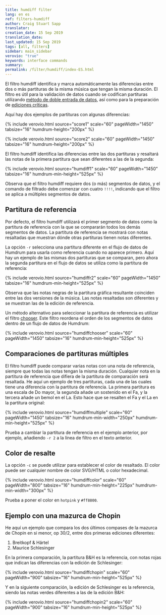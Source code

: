 ```yaml
---
title: humdiff filter
lang: en es
ref: filters-humdiff
author: Craig Stuart Sapp
translator: 
creation_date: 15 Sep 2019
translation_date: 
last_updated: 15 Sep 2019
tags: [all, filters]
sidebar: main_sidebar
verovio: "true"
keywords: interface commands 
summary: 
permalink: /filter/humdiff/index-ES.html
---
```


El filtro humdiff identifica y marca automáticamente las diferencias entre dos o más partituras de la misma música que tengan la misma duración. El filtro es útil para la validación de datos cuando se codifican partituras utilizando <a target="_blank" href="https://en.wikipedia.org/wiki/Two_pass_verification">método de doble entrada de datos</a>, así como para la preparación de <a target="_blank" href="https://chaucer.fas.harvard.edu/types-editions#criticaledition">ediciones críticas</a>.

Aquí hay dos ejemplos de partituras con algunas diferencias:

{% include verovio.html
	source="score1"
	scale="60"
	pageWidth="1450"
	tabsize="16"
	humdrum-height="200px"
%}
<script type="text/x-humdrum" id="score1">
**kern
*M4/4
=1
4c
4d
4e
4f
=2
4g
4a
4b
4cc
==
*-
</script>


{% include verovio.html
	source="score2"
	scale="60"
	pageWidth="1450"
	tabsize="16"
	humdrum-height="200px"
%}
<script type="text/x-humdrum" id="score2">
**kern
*M4/4
=1
4c
4d
4e
4g
=2
4f
2a
4cc
==
*-
</script>

El filtro humdiff identifica las diferencias entre las dos partituras y resaltará las notas de la primera partitura que sean diferentes a las de la segunda:

{% include verovio.html
	source="humdiff1"
	scale="60"
	pageWidth="1450"
	tabsize="16"
	humdrum-min-height="525px"
%}
<script type="text/x-humdrum" id="humdiff1">
!!!!filter: humdiff
**kern
*M4/4
=1
4c
4d
4e
4f
=2
4g
4a
4b
4cc
==
*-
**kern
*M4/4
=1
4c
4d
4e
4g
=2
4f
2a
4cc
==
*-
</script>

Observa que el filtro humdiff requiere dos (o más) segmentos de datos, y el comando de filtrado debe comenzar con cuatro `!!!!`, indicando que el filtro se aplica a múltiples segmentos de datos.

## Partitura de referencia ## 
Por defecto, el filtro humdiff utilizará el primer segmento de datos como la partitura de referencia con la que se compararán todos los demás segmentos de datos.  La partitura de referencia se mostrará con notas resaltadas que muestran dónde otras partituras tienen notas diferentes.

La opción `-r` selecciona una partitura diferente en el flujo de datos de Humdrum para usarla como referencia cuando no aparece primero.  Aquí hay un ejemplo de las mismas dos partituras que se comparan, pero ahora la segunda partitura en el flujo de datos se utiliza como la partitura de referencia:

{% include verovio.html
	source="humdiffr2"
	scale="60"
	pageWidth="1450"
	tabsize="16"
	humdrum-min-height="525px"
%}
<script type="text/x-humdrum" id="humdiffr2">
!!!!filter: humdiff -r 2
**kern
*M4/4
=1
4c
4d
4e
4f
=2
4g
4a
4b
4cc
==
*-
**kern
*M4/4
=1
4c
4d
4e
4g
=2
4f
2a
4cc
==
*-
</script>
Observa que las notas negras de la partitura gráfica resultante coinciden entre las dos versiones de la música.  Las notas resaltadas son diferentes y se muestran las de la edición de referencia.

Un método alternativo para seleccionar la partitura de referencia es utilizar el filtro [chooser](/filter/chooser).  Este filtro reordena el orden de los segmentos de datos dentro de un flujo de datos de Humdrum:

{% include verovio.html
	source="humdiffchooser"
	scale="60"
	pageWidth="1450"
	tabsize="16"
	humdrum-min-height="525px"
%}
<script type="text/x-humdrum" id="humdiffchooser">
!!!!filter: chooser -s 2,1
!!!!filter: humdiff
**kern
*M4/4
=1
4c
4d
4e
4f
=2
4g
4a
4b
4cc
==
*-
**kern
*M4/4
=1
4c
4d
4e
4g
=2
4f
2a
4cc
==
*-
</script>


## Comparaciones de partituras múltiples ##
El filtro humdiff puede comparar varias notas con una nota de referencia, siempre que todas las notas tengan la misma duración.  Cualquier nota en la partitura de referencia que difiera de la partitura de comparación será resaltada.  He aquí un ejemplo de tres partituras, cada una de las cuales tiene una diferencia con la partitura de referencia.  La primera partitura es una escala de Do mayor, la segunda añade un sostenido en el Fa, y la tercera añade un bemol en el La. Esto hace que se resalten el Fa y el La en la partitura original:

{% include verovio.html
	source="humdiffmultiple"
	scale="60"
	pageWidth="1450"
	tabsize="16"
	humdrum-min-width="250px"
	humdrum-min-height="525px"
%}
<script type="text/x-humdrum" id="humdiffmultiple">
!!!!filter: humdiff
**kern
*clefG2
*M4/4
=1
4c
4d
4e
4f
=2
4g
4a
4b
4cc
==
*-
**kern
*clefG2
*M4/4
=1
4c
4d
4e
4f#
=2
4g
4a
4b
4cc
==
*-
**kern
*clefG2
*M4/4
=1
4c
4d
4e
4f
=2
4g
4a-
4b
4cc
==
*-
</script>
Prueba a cambiar la partitura de referencia en el ejemplo anterior, por ejemplo, añadiendo `-r 2` a la línea de filtro en el texto anterior.

## Color de resalte ##
La opción `-c` se puede utilizar para establecer el color de resaltado.  El color puede ser cualquier nombre de color SVG/HTML o color hexadecimal.

{% include verovio.html
	source="humdiffcolor"
	scale="60"
	pageWidth="800"
	tabsize="16"
	humdrum-min-height="225px"
	humdrum-min-width="300px"
%}
<script type="text/x-humdrum" id="humdiffcolor">
!!!!filter: humdiff -c limegreen
**kern
*clefG2
*M4/4
=1
4c
4d
4e
4f
=
*-
**kern
*clefG2
*M4/4
=1
4c
4d
4g
4f
=
*-
</script>

Prueba a poner el color en `hotpink` y `#ff8800`.


## Ejemplo con una mazurca de Chopin ##
He aquí un ejemplo que compara los dos últimos compases de la mazurca de Chopin en si menor, op 30/2, entre dos primeras ediciones diferentes:

<ol>
<li> Breitkopf &amp; H&auml;rtel</li>
<li> Maurice Schlesinger</li>
</ol>

En la primera comparación, la partitura B&amp;H es la referencia, con notas rojas que indican las diferencias con la edición de Schlesinger:

{% include verovio.html
	source="humdiffchopin"
	scale="60"
	pageWidth="900"
	tabsize="16"
	humdrum-min-height="525px"
%}
<script type="text/x-humdrum" id="humdiffchopin">
!!!!filter: humdiff
!!!!SEGMENT: breitkopf
!!!OPS: 30
!!!OMN: 2
!!!PPR: Breitkopf & Härtel
!!!PPP: Leipzig
**kern	**kern	**dynam
*clefF4	*clefG2	*
*k[f#c#]	*k[f#c#]	*
=63	=63	=63
*	*^	*
8.bL 8.g#X 8.c#	2ryy	8.ee#XL 8.cc#	.
16bJk 16f# 16c#	.	16dddJk 16dd	.
4b 4e# 4c#	.	4ccc# 4cc#	.
4b 4e# 4c#	8gg#XL	4cc#	.
.	8aaJ	.	[[
*clefF4	*	*	*
=64	=64	=64	=64
*ped	*	*	*
4FF#	2ff#)	4r	.
4f# 4c# 4F#	.	4cc# 4a	.
*Xped	*	*	*
4r	4ryy	4r	.
==	==	==	==
*-	*-	*-	*-
!!!!SEGMENT: schlesinger
!!!OPS: 30
!!!ONM: 2
!!!PPR: M. Schlesinger
!!!PPP: Paris
**kern	**kern	**dynam
*part1	*part1	*part1
*staff2	*staff1	*
*clefF4	*clefG2	*
*k[f#c#]	*k[f#c#]	*
*b:	*b:	*
*M3/4	*M3/4	*
=63	=63	=63
*	*^	*
8.bL 8.g#X 8.c#	2ryy	8.ee#XL 8.cc#	.
16bJk 16f# 16c#	.	16dddJk 16dd	.
4b 4e 4c#	.	4ccc# 4cc#	.
4b 4e 4c#	8gg#XL	4cc#	.
.	8aaJ	.	[
*	*v	*v	*
*clefF4	*	*
=64	=64	=64
4f# 4c# 4F#	4ff# 4a)	.
4F# 4FF#	4fff# 4ff#	fz
4r	4r	.
!!LO:TX:a:B:rj:t=FINE
==	==	==
*-	*-	*-
</script>
Y en la siguiente comparación, la edición de Schlesinger es la referencia, siendo las notas verdes diferentes a las de la edición B&amp;H:

{% include verovio.html
	source="humdiffchopin2"
	scale="60"
	pageWidth="900"
	tabsize="16"
	humdrum-min-height="525px"
%}
<script type="text/x-humdrum" id="humdiffchopin2">
!!!!filter: chooser -s 2,1
!!!!filter: humdiff -c limegreen
!!!!SEGMENT: breitkopf
!!!OPS: 30
!!!OMN: 2
!!!PPR: Breitkopf & Härtel
!!!PPP: Leipzig
**kern	**kern	**dynam
*clefF4	*clefG2	*
*k[f#c#]	*k[f#c#]	*
=63	=63	=63
*	*^	*
8.bL 8.g#X 8.c#	2ryy	8.ee#XL 8.cc#	.
16bJk 16f# 16c#	.	16dddJk 16dd	.
4b 4e# 4c#	.	4ccc# 4cc#	.
4b 4e# 4c#	8gg#XL	4cc#	.
.	8aaJ	.	[[
*clefF4	*	*	*
=64	=64	=64	=64
*ped	*	*	*
4FF#	2ff#)	4r	.
4f# 4c# 4F#	.	4cc# 4a	.
*Xped	*	*	*
4r	4ryy	4r	.
==	==	==	==
*-	*-	*-	*-
!!!!SEGMENT: schlesinger
!!!OPS: 30
!!!ONM: 2
!!!PPR: M. Schlesinger
!!!PPP: Paris
**kern	**kern	**dynam
*clefF4	*clefG2	*
*k[f#c#]	*k[f#c#]	*
=63	=63	=63
*	*^	*
8.bL 8.g#X 8.c#	2ryy	8.ee#XL 8.cc#	.
16bJk 16f# 16c#	.	16dddJk 16dd	.
4b 4e 4c#	.	4ccc# 4cc#	.
4b 4e 4c#	8gg#XL	4cc#	.
.	8aaJ	.	[
*	*v	*v	*
*clefF4	*	*
=64	=64	=64
4f# 4c# 4F#	4ff# 4a)	.
4F# 4FF#	4fff# 4ff#	fz
4r	4r	.
==	==	==
*-	*-	*-
</script>




